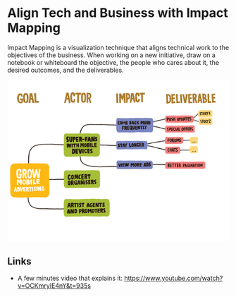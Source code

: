 # Align Tech and Business with Impact Mapping

Impact Mapping is a visualization technique that aligns technical work to the objectives of the business. When working on a new initiative, draw on a notebook or whiteboard the objective, the people who cares about it, the desired outcomes, and the deliverables.

![impact mapping](impact-mapping.png)

## Links
* A few minutes video that explains it: https://www.youtube.com/watch?v=OCKmryIE4nY&t=935s

